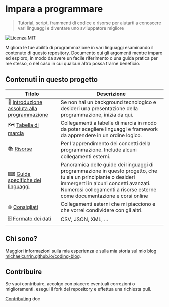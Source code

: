# Impara a programmare
> Tutorial, script, frammenti di codice e risorse per aiutarti a conoscere vari linguaggi e diventare uno sviluppatore migliore

[![Licenza MIT](https://img.shields.io/badge/License-MIT-blue.svg)](https://github.com/MichaelCurrin/learn-to-code/blob/master/LICENSE )

Migliora le tue abilità di programmazione in vari linguaggi esaminando il contenuto di questo repository. Documento qui gli argomenti mentre imparo ed esploro, in modo da avere un facile riferimento o una guida pratica per me stesso, o nel caso in cui qualcun altro possa trarne beneficio.

## Contenuti in questo progetto

| Titolo | Descrizione |
| -- | -- |
| 🤷 [Introduzione assoluta alla programmazione](/intro_to_coding.md) | Se non hai un background tecnologico e desideri una presentazione della programmazione, inizia da qui.
| 🗺️ [Tabella di marcia](/roadmaps.md) | Collegamenti a tabelle di marcia in modo da poter scegliere linguaggi e framework da apprendere in un ordine logico. |
| 📚 [Risorse](/resources.md) | Per l'apprendimento dei concetti della programmazione. Include alcuni collegamenti esterni. |
| ⌨ [Guide specifiche dei linguaggi](/language_guides.md) | Panoramica delle guide dei linguaggi di programmazione in questo progetto, che tu sia un principiante o desideri immergerti in alcuni concetti avanzati. Numerosi collegamenti a risorse esterne come documentazione e corsi online |
| 🌐 [Consigliati](/recommended.md) | Collegamenti esterni che mi piacciono e che vorrei condividere con gli altri. |
| 🗄️ [Formato dei dati](/data_formats.md) | CSV, JSON, XML, ... |

## Chi sono?

Maggiori informazioni sulla mia esperienza e sulla mia storia sul mio blog [michaelcurrin.github.io/coding-blog](https://michaelcurrin.github.io/coding-blog/).


## Contribuire

Se vuoi contribuire, accolgo con piacere eventuali correzioni o miglioramenti. esegui il fork del repository e effettua una richiesta pull.

[Contributing](/CONTRIBUTING.md) doc
